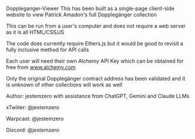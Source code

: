 Doppleganger-Viewer
This has been built as a single-page client-side website to view Patrick Amadon's full Dopplegänger collection

This can be run from a user's computer and does not require a web server as it is all HTML/CSS/JS

The code does currently require Ethers.js but it would be good to revisit a fully inclusive method for API calls

Each user will need their own Alchemy API Key which can be obtained for free from www.alchemy.com

Only the original Dopplegänger contract address has been validated and it is unknown of other collections will work as well

Author: jestemzero with assistance from ChatGPT, Gemini and Claude LLMs

xTwiiter: @jestemzero

Warpcast: @jestemzero

Discord: @jestemzero
